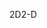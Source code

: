 <span data-ttu-id="25600-101">2D</span><span class="sxs-lookup"><span data-stu-id="25600-101">2-D</span></span>